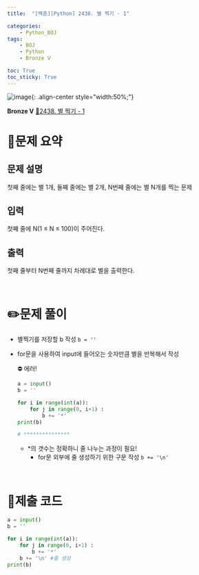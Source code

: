 ```yaml
---
title:  "[백준][Python] 2438. 별 찍기 - 1" 

categories: 
    - Python_BOJ
tags: 
    - BOJ
    - Python
    - Bronze Ⅴ

toc: True
toc_sticky: True
---
```

![image](https://github.com/user-attachments/assets/32319fe8-99e9-4031-b5d1-9f1909b510dc){: .align-center style="width:50%;"}

**Bronze Ⅴ** 
[🔗2438. 별 찍기 - 1](https://www.acmicpc.net/problem/2438)

# 📝문제 요약
## 문제 설명
첫째 줄에는 별 1개, 둘째 줄에는 별 2개, N번째 줄에는 별 N개를 찍는 문제

## 입력
첫째 줄에 N(1 ≤ N ≤ 100)이 주어진다.

## 출력
첫째 줄부터 N번째 줄까지 차례대로 별을 출력한다.


<br>

# ✏️문제 풀이
- 별찍기를 저장할 b 작성 `b = ''`
- for문을 사용하여 input에 들어오는 숫자만큼 별을 반복해서 작성
    
    ⛔ 에러!
    
    ```python
    a = input()
    b = ''
    
    for i in range(int(a)):
        for j in range(0, i+1) :
            b += '*'
    print(b)
    
    # ***************
    ```
    
    - *의 갯수는 정확하니 줄 나누는 과정이 필요!
        - for문 외부에 줄 생성하기 위한 구문 작성 `b += '\n'`

<br>

# 💯제출 코드
```python
a = input()
b = ''

for i in range(int(a)):
    for j in range(0, i+1) :
        b += '*'
    b += '\n' #줄 생성
print(b)
```
